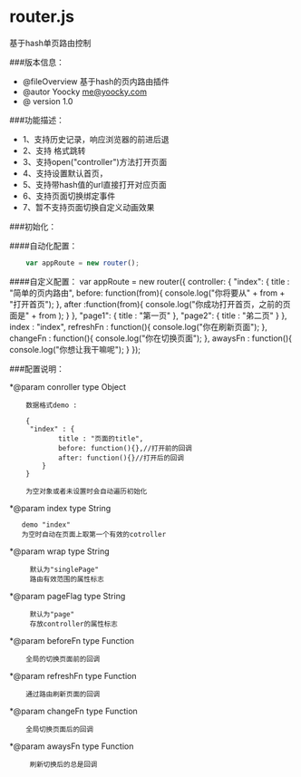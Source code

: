router.js
======

基于hash单页路由控制

###版本信息：
 * @fileOverview  基于hash的页内路由插件
 * @autor Yoocky <me@yoocky.com>
 * @ version 1.0

###功能描述：
 * 1、支持历史记录，响应浏览器的前进后退
 * 2、支持<a href="#controller" ></a> 格式跳转
 * 3、支持open("controller")方法打开页面
 * 4、支持设置默认首页，
 * 5、支持带hash值的url直接打开对应页面
 * 6、支持页面切换绑定事件
 * 7、暂不支持页面切换自定义动画效果
 
###初始化：

####自动化配置：
```javascript
    var appRoute = new router();
```

####自定义配置：
    var appRoute = new router({
  	  	controller: {
            "index": {
            	title : "简单的页内路由",
            	before: function(from){
            		console.log("你将要从" + from + "打开首页");
            	},
            	after :function(from){
            		console.log("你成功打开首页，之前的页面是" + from );
            	}
            },
            "page1": {
            	title : "第一页"
            },
            "page2": {
  			title : "弟二页"
            }
  	  	},
  	  	index : "index",
  	  	refreshFn : function(){
  	  		console.log("你在刷新页面");
  	  	},
  	  	changeFn : function(){
  	  		console.log("你在切换页面");
  	  	},
  	  	awaysFn  : function(){
  	  		console.log("你想让我干嘛呢");
  	  	}
   });

###配置说明：

 *@param conroller type Object
        
        数据格式demo :
            
        {
         "index" : {
                title : "页面的title",
                before: function(){},//打开前的回调
                after: function(){}//打开后的回调
            }
        }
        
        为空对象或者未设置时会自动遍历初始化

 *@param index type String 
 
       demo "index"
       为空时自动在页面上取第一个有效的cotroller
         
 *@param wrap type String 
         
         默认为"singlePage" 
         路由有效范围的属性标志
         
 *@param pageFlag type String
         
         默认为"page"
         存放controller的属性标志
         
 *@param beforeFn type Function
        
        全局的切换页面前的回调
         
 *@param refreshFn type Function
        
        通过路由刷新页面的回调
         
 *@param changeFn type Function
        
        全局切换页面后的回调
         
 *@param awaysFn type Function
         
         刷新切换后的总是回调

